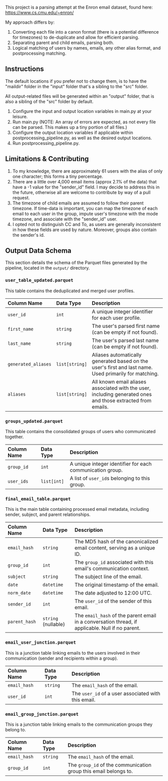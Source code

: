 This project is a parsing attempt at the Enron email dataset, found here: https://www.cs.cmu.edu/~enron/

My approach differs by:
1. Converting each file into a canon format (there is a potential difference for timezones) to de-duplicate and
allow for efficient parsing.
2. Separating parent and child emails, parsing both.
3. Logical matching of users by names, emails, any other alias format, and postprocessing matching.

## Instructions

The default locations if you prefer not to change them, is to have the "maildir" folder in the "input" folder that's
a sibling to the "src" folder.

All output-related files will be generated within an "output" folder, that is also a sibling of the "src" folder by
default.

1. Configure the input and output location variables in main.py at your leisure.
2. Run main.py (NOTE: An array of errors are expected, as not every file can be parsed. This makes up a tiny portion of all files.)
3. Configure the output location variables if applicable within postprocessing_pipeline.py, as well as the desired output locations.
4. Run postprocessing_pipeline.py.

## Limitations & Contributing
1. To my knowledge, there are approximately 61 users with the alias of only one character; this forms a tiny percentage.
2. There are a little over 4,000 email items (approx 2.1% of the data) that have a -1 value for the "sender_id" field.
I may decide to address this in the future, otherwise all are welcome to contribute by way of a pull request.
3. The timezone of child emails are assumed to follow their parent timezone. If time-data is important, you can map the timezone of each email to each user in  the group, impute user's timezone with the mode timezone, and associate with the "sender_id" user.
4. I opted not to distinguish CC and To, as users are generally inconsistent in how these fields are used by nature. Moreover, groups also contain the sender's id.

## Output Data Schema

This section details the schema of the Parquet files generated by the pipeline, located in the `output/` directory.

### `user_table_updated.parquet`

This table contains the deduplicated and merged user profiles.

| Column Name       | Data Type          | Description                                                                                                 |
| :---------------- | :----------------- |:------------------------------------------------------------------------------------------------------------|
| `user_id`         | `int`              | A unique integer identifier for each user profile.                                                          |
| `first_name`      | `string`           | The user's parsed first name (can be empty if not found).                                                   |
| `last_name`       | `string`           | The user's parsed last name (can be empty if not found).                                                    |
| `generated_aliases`| `list[string]`    | Aliases automatically generated based on the user's first and last name. Used primarily for matching.       |
| `aliases`         | `list[string]`     | All known email aliases associated with the user, including generated ones and those extracted from emails. |

### `groups_updated.parquet`

This table contains the consolidated groups of users who communicated together.

| Column Name       | Data Type          | Description                                                              |
| :---------------- | :----------------- | :----------------------------------------------------------------------- |
| `group_id`        | `int`              | A unique integer identifier for each communication group.                |
| `user_ids`        | `list[int]`        | A list of `user_id`s belonging to this group.                            |

### `final_email_table.parquet`

This is the main table containing processed email metadata, including sender, subject, and parent relationships.

| Column Name       | Data Type          | Description                                                                                      |
| :---------------- | :----------------- |:-------------------------------------------------------------------------------------------------|
| `email_hash`      | `string`           | The MD5 hash of the canonicalized email content, serving as a unique ID.                         |
| `group_id`        | `int`              | The `group_id` associated with this email's communication context.                               |
| `subject`         | `string`           | The subject line of the email.                                                                   |
| `date`            | `datetime`         | The original timestamp of the email.                                                             |
| `norm_date`       | `datetime`         | The date adjusted to 12:00 UTC.                                                                  |
| `sender_id`       | `int`              | The `user_id` of the sender of this email.                                                       |
| `parent_hash`     | `string` (nullable)| The `email_hash` of the parent email in a conversation thread, if applicable. Null if no parent. |

### `email_user_junction.parquet`

This is a junction table linking emails to the users involved in their communication (sender and recipients within a group).

| Column Name       | Data Type          | Description                                                              |
| :---------------- | :----------------- | :----------------------------------------------------------------------- |
| `email_hash`      | `string`           | The `email_hash` of the email.                                           |
| `user_id`         | `int`              | The `user_id` of a user associated with this email.                      |

### `email_group_junction.parquet`

This is a junction table linking emails to the communication groups they belong to.

| Column Name       | Data Type          | Description                                                              |
| :---------------- | :----------------- | :----------------------------------------------------------------------- |
| `email_hash`      | `string`           | The `email_hash` of the email.                                           |
| `group_id`        | `int`              | The `group_id` of the communication group this email belongs to.         |